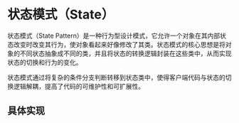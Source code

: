 # **状态模式（State）**

状态模式（State Pattern）是一种行为型设计模式，它允许一个对象在其内部状态改变时改变其行为，使对象看起来好像修改了其类。状态模式的核心思想是将对象的不同状态抽象成不同的类，并且将状态的转换逻辑封装在这些类中，从而实现状态的切换和行为的变化。

状态模式通过将复杂的条件分支判断转移到状态类中，使得客户端代码与状态的切换逻辑解耦，提高了代码的可维护性和可扩展性。

## 具体实现

